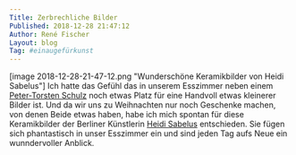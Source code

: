```yaml
---
Title: Zerbrechliche Bilder
Published: 2018-12-28 21:47:12
Author: René Fischer
Layout: blog
Tag: #einaugefürkunst
---
```

[image 2018-12-28-21-47-12.png "Wunderschöne Keramikbilder von Heidi Sabelus"]
Ich hatte das Gefühl das in unserem Esszimmer neben einem [Peter-Torsten Schulz](/frisch-verliebt) noch etwas Platz für eine Handvoll etwas kleinerer Bilder ist. Und da wir uns zu Weihnachten nur noch Geschenke machen, von denen Beide etwas haben, habe ich mich spontan für diese Keramikbilder der Berliner Künstlerin [Heidi Sabelus](https://de.wikipedia.org/wiki/Heidi_Sabelus) entschieden. Sie fügen sich phantastisch in unser Esszimmer ein und sind jeden Tag aufs Neue ein wunndervoller Anblick.
